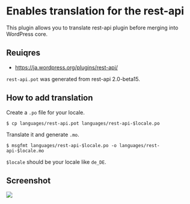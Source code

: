 # Enables translation for the rest-api

This plugin allows you to translate rest-api plugin before merging into WordPress core.

## Reuiqres

* https://ja.wordpress.org/plugins/rest-api/

`rest-api.pot` was generated from rest-api 2.0-beta15.

## How to add translation

Create a `.po` file for your locale.

```
$ cp languages/rest-api.pot languages/rest-api-$locale.po
```

Translate it and generate `.mo`.

```
$ msgfmt languages/rest-api-$locale.po -o languages/rest-api-$locale.mo
```

`$locale` should be your locale like `de_DE`.

## Screenshot

![](https://www.evernote.com/l/ABXQsd5K3lJG0YSi1JHtif09y84p3NTv6s0B/image.png)
